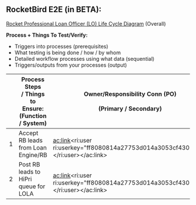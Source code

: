 
## **RocketBird E2E (in BETA):**

[Rocket Professional Loan Officer (LO) Life Cycle Diagram](https://editor.signavio.com/p/hub-preview#model/ff04d56e3b8644cd880073bf5a6af3ab;diagram) (Overall)



**Process + Things To Test/Verify:**

- Triggers into processes (prerequisites)
- What testing is being done / how / by whom
- Detailed workflow processes using what data (sequential)
- Triggers/outputs from your processes (output)





| <br> | Process Steps / Things to Ensure:<br>(Function / System)<br> | Owner/Responsibility Conn (PO)<br><br>(Primary / Secondary)<br> | SME / Testing Conn<br><br>(Primary / Secondary)<br> | Input and Output Triggers / Notifications<br> | Estimated Duration<br> | Status<br><br>(Complete / Not Started)<br> | Notes / Issues<br> |
| --- | --- | --- | --- | --- | --- | --- | --- |
| 1 | Accept RB leads from Loan Engine/RB | <br><ac:link><ri:user ri:userkey="ff8080814a27753d014a3053cf430012"></ri:user></ac:link><br> | <br><ac:link><ri:user ri:userkey="ff8080814a27753d014a3053cf430012"></ri:user></ac:link><br> | <br> | 5mins | **COMPLETE** | <br> |
| 2 | Post RB leads to HiPri queue for LOLA | <br><ac:link><ri:user ri:userkey="ff8080814a27753d014a3053cf430012"></ri:user></ac:link><br> | <br><ac:link><ri:user ri:userkey="ff8080814a27753d014a3053cf430012"></ri:user></ac:link><br> | <br> | <br> | **COMPLETE** | <br> |




